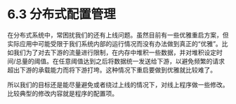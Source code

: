 # 6.3 分布式配置管理

在分布式系统中，常困扰我们的还有上线问题。虽然目前有一些优雅重启方案，但实际应用中可能受限于我们系统内部的运行情况而没有办法做到真正的“优雅”。比如我们为了对去下游的流量进行限制，在内存中堆积一些数据，并对堆积设定时间/总量的阈值。在任意阈值达到之后将数据统一发送给下游，以避免频繁的请求超出下游的承载能力而将下游打垮。这种情况下重启要做到优雅就比较难了。

所以我们的目标还是能尽量避免或者绕过上线的情况下，对线上程序做一些修改。比较典型的修改内容就是程序的配置项。

## 
